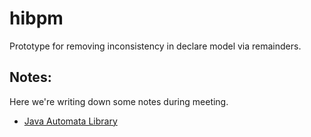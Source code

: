 # hibpm
Prototype for removing inconsistency in declare model via remainders.

## Notes:
Here we're writing down some notes during meeting.
- [Java Automata Library](https://www.brics.dk/automaton/)
